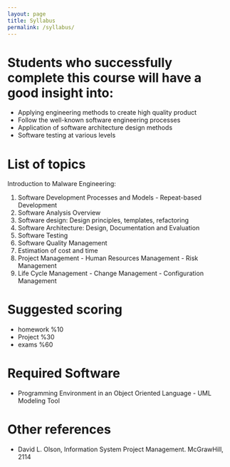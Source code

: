 ```yaml
---
layout: page
title: Syllabus
permalink: /syllabus/
---
```

# Students who successfully complete this course will have a good insight into:
*    Applying engineering methods to create high quality product
*    Follow the well-known software engineering processes
*    Application of software architecture design methods
*    Software testing at various levels  



# List of topics
Introduction to Malware Engineering:
1. Software Development Processes and Models - Repeat-based Development
2. Software Analysis Overview
3. Software design: Design principles, templates, refactoring
4. Software Architecture: Design, Documentation and Evaluation
5. Software Testing
6. Software Quality Management
7. Estimation of cost and time
8. Project Management - Human Resources Management - Risk Management
9. Life Cycle Management - Change Management - Configuration Management


# Suggested scoring
 * homework    %10
 * Project     %30
 * exams       %60

# Required Software
* Programming Environment in an Object Oriented Language - UML Modeling Tool

# Other references
* David L. Olson, Information System Project Management. McGrawHill, 2114




